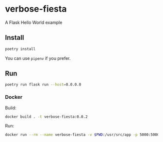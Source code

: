# verbose-fiesta
A Flask Hello World example

## Install

```bash
poetry install
```

You can use `pipenv` if you prefer.

## Run

```bash
poetry run flask run --host=0.0.0.0
```

### Docker

Build:

```bash
docker build . -t verbose-fiesta:0.0.2
```

Run:
```bash
docker run --rm --name verbose-fiesta -v $PWD:/usr/src/app -p 5000:5000 verbose-fiesta:0.0.2
```
